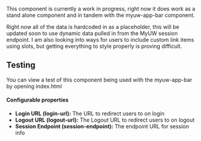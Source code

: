 This component is currently a work in progress, right now it does work as a stand alone component and in tandem with the myuw-app-bar component.

Right now all of the data is hardcoded in as a placeholder, this will be updated soon to use dynamic data pulled in from the MyUW session endpoint. I am also looking into ways for users to include custom link items using slots, but getting everything to style properly is proving difficult.

## Testing

You can view a test of this component being used with the myuw-app-bar by opening index.html


#### Configurable properties

- **Login URL (login-url):** The URL to redirect users to on login
- **Logout URL (logout-url):** The Logout URL to redirect users to on logout
- **Session Endpoint (session-endpoint):** The endpoint URL for session info